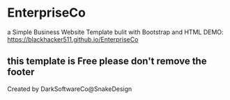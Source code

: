 # EnterpriseCo
a Simple Business Website Template bulit with Bootstrap and HTML
DEMO: https://blackhacker511.github.io/EnterpriseCo

## this template is Free please don't remove the footer

Created by DarkSoftwareCo@SnakeDesign
